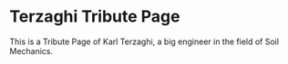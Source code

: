 # Terzaghi Tribute Page
This is a Tribute Page of Karl Terzaghi, a big engineer in the field of Soil Mechanics.